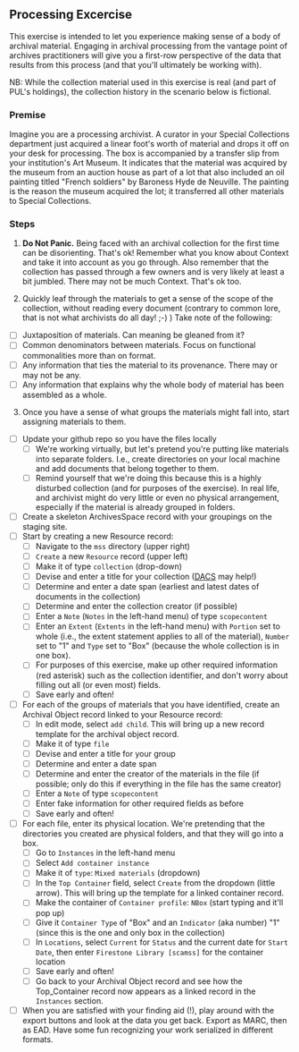 ## Processing Excercise

This exercise is intended to let you experience making sense of a body of archival material. Engaging in archival processing from the vantage point of archives practitioners will give you a first-row perspective of the data that results from this process (and that you'll ultimately be working with).

NB: While the collection material used in this exercise is real (and part of PUL's holdings), the collection history in the scenario below is fictional.

### Premise

Imagine you are a processing archivist. 
A curator in your Special Collections department just acquired a linear foot's worth of material and drops it off on your desk for processing.
The box is accompanied by a transfer slip from your institution's Art Museum. It indicates that the material was acquired by the museum from an auction house as part of a lot that also included an oil painting titled "French soldiers" by Baroness Hyde de Neuville.
The painting is the reason the museum acquired the lot; it transferred all other materials to Special Collections.

### Steps

1. **Do Not Panic.** Being faced with an archival collection for the first time can be disorienting. That's ok! Remember what you know about Context and take it into account as you go through. Also remember that the collection has passed through a few owners and is very likely at least a bit jumbled. There may not be much Context. That's ok too.

2. Quickly leaf through the materials to get a sense of the scope of the collection, without reading every document (contrary to common lore, that is not what archivists do all day! ;-) )
Take note of the following:
- [ ] Juxtaposition of materials. Can meaning be gleaned from it?
- [ ] Common denominators between materials. Focus on functional commonalities more than on format.
- [ ] Any information that ties the material to its provenance. There may or may not be any.
- [ ] Any information that explains why the whole body of material has been assembled as a whole.

3. Once you have a sense of what groups the materials might fall into, start assigning materials to them.
- [ ] Update your github repo so you have the files locally
    - [ ] We're working virtually, but let's pretend you're putting like materials into separate folders. I.e., create directories on your local machine and add documents that belong together to them.
    - [ ] Remind yourself that we're doing this because this is a highly disturbed collection (and for purposes of the exercise). In real life, and archivist might do very little or even no physical arrangement, especially if the material is already grouped in folders.
- [ ] Create a skeleton ArchivesSpace record with your groupings on the staging site.
- [ ] Start by creating a new Resource record:
    - [ ] Navigate to the `mss` directory (upper right)
    - [ ] `Create` a new `Resource` record (upper left)
    - [ ] Make it of type `collection` (drop-down)
    - [ ] Devise and enter a title for your collection ([DACS](https://saa-ts-dacs.github.io/dacs/06_part_I/03_chapter_02/03_title.html) may help!)
    - [ ] Determine and enter a date span (earliest and latest dates of documents in the collection)
    - [ ] Determine and enter the collection creator (if possible)
    - [ ] Enter a `Note` (`Notes` in the left-hand menu) of type `scopecontent`
    - [ ] Enter an `Extent` (`Extents` in the left-hand menu) with `Portion` set to whole (i.e., the extent statement applies to all of the material), `Number` set to "1" and `Type` set to "Box" (because the whole collection is in one box).
    - [ ] For purposes of this exercise, make up other required information (red asterisk) such as the collection identifier, and don't worry about filling out all (or even most) fields.
    - [ ] Save early and often!
- [ ] For each of the groups of materials that you have identified, create an Archival Object record linked to your Resource record:
    - [ ] In edit mode, select `add child`. This will bring up a new record template for the archival object record.
    - [ ] Make it of type `file`
    - [ ] Devise and enter a title for your group
    - [ ] Determine and enter a date span
    - [ ] Determine and enter the creator of the materials in the file (if possible; only do this if everything in the file has the same creator)
    - [ ] Enter a `Note` of type `scopecontent`
    - [ ] Enter fake information for other required fields as before
    - [ ] Save early and often!
- [ ] For each file, enter its physical location. We're pretending that the directories you created are physical folders, and that they will go into a box.
    - [ ] Go to `Instances` in the left-hand menu
    - [ ] Select `Add container instance`
    - [ ] Make it of `type`: `Mixed materials` (dropdown)
    - [ ] In the `Top Container` field, select `Create` from the dropdown (little arrow). This will bring up the template for a linked container record.
    - [ ] Make the container of `Container profile`: `NBox` (start typing and it'll pop up)
    - [ ] Give it `Container Type` of "Box" and an `Indicator` (aka number) "1" (since this is the one and only box in the collection)
    - [ ] In `Locations`, select `Current` for `Status` and the current date for `Start Date`, then enter `Firestone Library [scamss]` for the container location
    - [ ] Save early and often!
    - [ ] Go back to your Archival Object record and see how the Top_Container record now appears as a linked record in the `Instances` section.
- [ ] When you are satisfied with your finding aid (!), play around with the export buttons and look at the data you get back. Export as MARC, then as EAD. Have some fun recognizing your work serialized in different formats.

